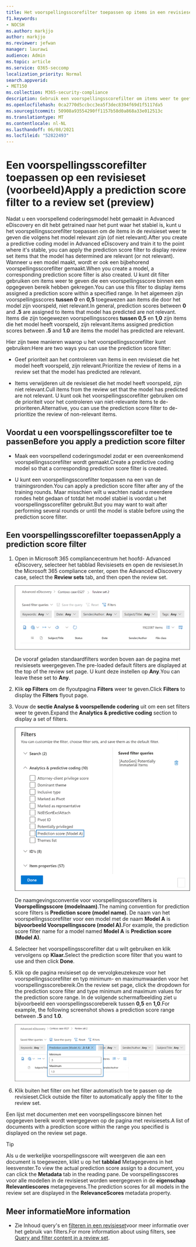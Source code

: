 ```yaml
---
title: Het voorspellingsscorefilter toepassen op items in een revisieset
f1.keywords:
- NOCSH
ms.author: markjjo
author: markjjo
ms.reviewer: jefwan
manager: laurawi
audience: Admin
ms.topic: article
ms.service: O365-seccomp
localization_priority: Normal
search.appverid:
- MET150
ms.collection: M365-security-compliance
description: Gebruik een voorspellingsscorefilter om items weer te geeft die een voorspellend coderingsmodel zijn, zoals voorspeld als relevant of niet relevant.
ms.openlocfilehash: 0ca2770d5ccbcc3ea5f3dec8394f69d1f5117da5
ms.sourcegitcommit: 50908a93554290ff1157b58d0a868a33e012513c
ms.translationtype: MT
ms.contentlocale: nl-NL
ms.lasthandoff: 06/08/2021
ms.locfileid: "52822493"
---
```

# <a name="apply-a-prediction-score-filter-to-a-review-set-preview"></a><span data-ttu-id="78812-103">Een voorspellingsscorefilter toepassen op een revisieset (voorbeeld)</span><span class="sxs-lookup"><span data-stu-id="78812-103">Apply a prediction score filter to a review set (preview)</span></span>

<span data-ttu-id="78812-104">Nadat u een voorspellend coderingsmodel hebt gemaakt in Advanced eDiscovery en dit hebt getrained naar het punt waar het stabiel is, kunt u het voorspellingsscorefilter toepassen om de items in de revisieset weer te geven die volgens het model relevant zijn (of niet relevant).</span><span class="sxs-lookup"><span data-stu-id="78812-104">After you create a predictive coding model in Advanced eDiscovery and train it to the point where it's stable, you can apply the prediction score filter to display review set items that the model has determined are relevant (or not relevant).</span></span> <span data-ttu-id="78812-105">Wanneer u een model maakt, wordt er ook een bijbehorend voorspellingsscorefilter gemaakt.</span><span class="sxs-lookup"><span data-stu-id="78812-105">When you create a model, a corresponding prediction score filter is also created.</span></span> <span data-ttu-id="78812-106">U kunt dit filter gebruiken om items weer te geven die een voorspellingsscore binnen een opgegeven bereik hebben gekregen.</span><span class="sxs-lookup"><span data-stu-id="78812-106">You can use this filter to display items assigned a prediction score within a specified range.</span></span> <span data-ttu-id="78812-107">In het algemeen zijn voorspellingsscores **tussen 0** en **0,5** toegewezen aan items die door het model zijn voorspeld, niet relevant.</span><span class="sxs-lookup"><span data-stu-id="78812-107">In general, prediction scores between **0** and **.5** are assigned to items that model has predicted are not relevant.</span></span> <span data-ttu-id="78812-108">Items die zijn toegewezen voorspellingsscores **tussen 0,5** en **1,0** zijn items die het model heeft voorspeld, zijn relevant.</span><span class="sxs-lookup"><span data-stu-id="78812-108">Items assigned prediction scores between **.5** and **1.0** are items the model has predicted are relevant.</span></span>

<span data-ttu-id="78812-109">Hier zijn twee manieren waarop u het voorspellingsscorefilter kunt gebruiken:</span><span class="sxs-lookup"><span data-stu-id="78812-109">Here are two ways you can use the prediction score filter:</span></span>

- <span data-ttu-id="78812-110">Geef prioriteit aan het controleren van items in een revisieset die het model heeft voorspeld, zijn relevant.</span><span class="sxs-lookup"><span data-stu-id="78812-110">Prioritize the review of items in a review set that the model has predicted are relevant.</span></span>

- <span data-ttu-id="78812-111">Items verwijderen uit de revisieset die het model heeft voorspeld, zijn niet relevant.</span><span class="sxs-lookup"><span data-stu-id="78812-111">Cull items from the review set that the model has predicted are not relevant.</span></span> <span data-ttu-id="78812-112">U kunt ook het voorspellingsscorefilter gebruiken om de prioriteit voor het controleren van niet-relevante items te de-prioriteren.</span><span class="sxs-lookup"><span data-stu-id="78812-112">Alternative, you can use the prediction score filter to de-prioritize the review of non-relevant items.</span></span>

## <a name="before-you-apply-a-prediction-score-filter"></a><span data-ttu-id="78812-113">Voordat u een voorspellingsscorefilter toe te passen</span><span class="sxs-lookup"><span data-stu-id="78812-113">Before you apply a prediction score filter</span></span>

- <span data-ttu-id="78812-114">Maak een voorspellend coderingsmodel zodat er een overeenkomend voorspellingsscorefilter wordt gemaakt.</span><span class="sxs-lookup"><span data-stu-id="78812-114">Create a predictive coding model so that a corresponding prediction score filter is created.</span></span>

- <span data-ttu-id="78812-115">U kunt een voorspellingsscorefilter toepassen na een van de trainingsronden.</span><span class="sxs-lookup"><span data-stu-id="78812-115">You can apply a prediction score filter after any of the training rounds.</span></span> <span data-ttu-id="78812-116">Maar misschien wilt u wachten nadat u meerdere rondes hebt gedaan of totdat het model stabiel is voordat u het voorspellingsscorefilter gebruikt.</span><span class="sxs-lookup"><span data-stu-id="78812-116">But you may want to wait after performing several rounds or until the model is stable before using the prediction score filter.</span></span>

## <a name="apply-a-prediction-score-filter"></a><span data-ttu-id="78812-117">Een voorspellingsscorefilter toepassen</span><span class="sxs-lookup"><span data-stu-id="78812-117">Apply a prediction score filter</span></span>

1. <span data-ttu-id="78812-118">Open in Microsoft 365 compliancecentrum het hoofd- Advanced eDiscovery, selecteer  het tabblad Revisiesets en open de revisieset.</span><span class="sxs-lookup"><span data-stu-id="78812-118">In the Microsoft 365 compliance center, open the Advanced eDiscovery case, select the **Review sets** tab, and then open the review set.</span></span>

   ![Klik op Filters om de flyoutpagina Filters weer te geven](..\media\PredictionScoreFilter0.png)   

   <span data-ttu-id="78812-120">De vooraf geladen standaardfilters worden boven aan de pagina met revisiesets weergegeven.</span><span class="sxs-lookup"><span data-stu-id="78812-120">The pre-loaded default filters are displayed at the top of the review set page.</span></span> <span data-ttu-id="78812-121">U kunt deze instellen op **Any**.</span><span class="sxs-lookup"><span data-stu-id="78812-121">You can leave these set to **Any**.</span></span>

2. <span data-ttu-id="78812-122">Klik **op Filters** om de flyoutpagina **Filters** weer te geven.</span><span class="sxs-lookup"><span data-stu-id="78812-122">Click **Filters** to display the **Filters** flyout page.</span></span>

3. <span data-ttu-id="78812-123">Vouw de **sectie Analyse & voorspellende codering** uit om een set filters weer te geven.</span><span class="sxs-lookup"><span data-stu-id="78812-123">Expand the **Analytics & predictive coding** section to display a set of filters.</span></span>

      ![Voorspellingsscorefilter in de sectie & voorspellende codering](..\media\PredictionScoreFilter1.png)

   <span data-ttu-id="78812-125">De naamgevingsconventie voor voorspellingsscorefilters is **Voorspellingsscore (modelnaam)**.</span><span class="sxs-lookup"><span data-stu-id="78812-125">The naming convention for prediction score filters is **Prediction score (model name)**.</span></span> <span data-ttu-id="78812-126">De naam van het voorspellingsscorefilter voor een model met de naam **Model A** is **bijvoorbeeld Voorspellingsscore (model A).**</span><span class="sxs-lookup"><span data-stu-id="78812-126">For example, the prediction score filter name for a model named **Model A** is **Prediction score (Model A)**.</span></span>

4. <span data-ttu-id="78812-127">Selecteer het voorspellingsscorefilter dat u wilt gebruiken en klik vervolgens op **Klaar.**</span><span class="sxs-lookup"><span data-stu-id="78812-127">Select the prediction score filter that you want to use and then click **Done**.</span></span>

5. <span data-ttu-id="78812-128">Klik op de pagina revisieset op de vervolgkeuzekeuze voor het voorspellingsscorefilter en typ minimum- en maximumwaarden voor het voorspellingsscorebereik.</span><span class="sxs-lookup"><span data-stu-id="78812-128">On the review set page, click the dropdown for the prediction score filter and type minimum and maximum values for the prediction score range.</span></span> <span data-ttu-id="78812-129">In de volgende schermafbeelding ziet u bijvoorbeeld een voorspellingsscorebereik tussen **0,5** en **1,0**.</span><span class="sxs-lookup"><span data-stu-id="78812-129">For example, the following screenshot shows a prediction score range between **.5** and **1.0**.</span></span>

   ![Minimum- en maximumwaarden voor het voorspellingsscorefilter](..\media\PredictionScoreFilter2.png)

6. <span data-ttu-id="78812-131">Klik buiten het filter om het filter automatisch toe te passen op de revisieset.</span><span class="sxs-lookup"><span data-stu-id="78812-131">Click outside the filter to automatically apply the filter to the review set.</span></span>

  <span data-ttu-id="78812-132">Een lijst met documenten met een voorspellingsscore binnen het opgegeven bereik wordt weergegeven op de pagina met revisiesets.</span><span class="sxs-lookup"><span data-stu-id="78812-132">A list of documents with a prediction score within the range you specified is displayed on the review set page.</span></span> 

  > [!TIP]
  > <span data-ttu-id="78812-133">Als u de werkelijke voorspellingsscore wilt weergeven die aan een document is toegewezen, klikt u op het **tabblad** Metagegevens in het leesvenster.</span><span class="sxs-lookup"><span data-stu-id="78812-133">To view the actual prediction score assign to a document, you can click the **Metadata** tab in the reading pane.</span></span> <span data-ttu-id="78812-134">De voorspellingsscores voor alle modellen in de revisieset worden weergegeven in de **eigenschap Relevantiescores** metagegevens.</span><span class="sxs-lookup"><span data-stu-id="78812-134">The prediction scores for all models in the review set are displayed in the **RelevanceScores** metadata property.</span></span>

## <a name="more-information"></a><span data-ttu-id="78812-135">Meer informatie</span><span class="sxs-lookup"><span data-stu-id="78812-135">More information</span></span>

- <span data-ttu-id="78812-136">Zie Inhoud query's en [filteren in een revisieset](review-set-search.md)voor meer informatie over het gebruik van filters.</span><span class="sxs-lookup"><span data-stu-id="78812-136">For more information about using filters, see [Query and filter content in a review set](review-set-search.md).</span></span>

